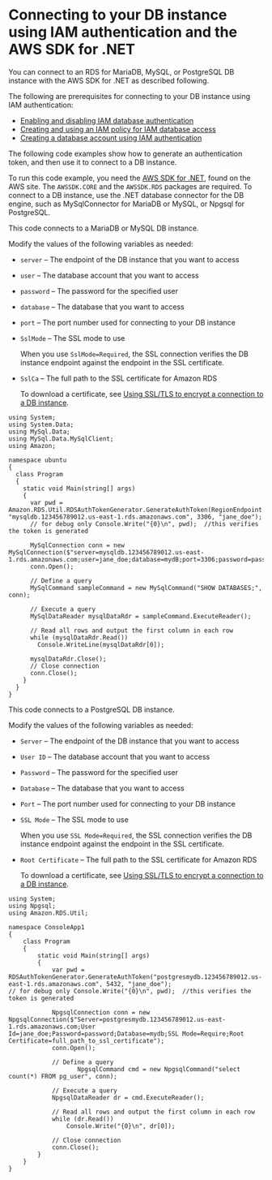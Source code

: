 # Connecting to your DB instance using IAM authentication and the AWS SDK for \.NET<a name="UsingWithRDS.IAMDBAuth.Connecting.NET"></a>

You can connect to an RDS for MariaDB, MySQL, or PostgreSQL DB instance with the AWS SDK for \.NET as described following\.

The following are prerequisites for connecting to your DB instance using IAM authentication:
+ [Enabling and disabling IAM database authentication](UsingWithRDS.IAMDBAuth.Enabling.md)
+ [Creating and using an IAM policy for IAM database access](UsingWithRDS.IAMDBAuth.IAMPolicy.md)
+ [Creating a database account using IAM authentication](UsingWithRDS.IAMDBAuth.DBAccounts.md)

The following code examples show how to generate an authentication token, and then use it to connect to a DB instance\. 

To run this code example, you need the [AWS SDK for \.NET](http://aws.amazon.com/sdk-for-net/), found on the AWS site\. The `AWSSDK.CORE` and the `AWSSDK.RDS` packages are required\. To connect to a DB instance, use the \.NET database connector for the DB engine, such as MySqlConnector for MariaDB or MySQL, or Npgsql for PostgreSQL\.

This code connects to a MariaDB or MySQL DB instance\.

Modify the values of the following variables as needed:
+ `server` – The endpoint of the DB instance that you want to access
+ `user` – The database account that you want to access
+ `password` – The password for the specified user
+ `database` – The database that you want to access
+ `port` – The port number used for connecting to your DB instance
+ `SslMode` – The SSL mode to use

  When you use `SslMode=Required`, the SSL connection verifies the DB instance endpoint against the endpoint in the SSL certificate\.
+ `SslCa` – The full path to the SSL certificate for Amazon RDS

  To download a certificate, see [Using SSL/TLS to encrypt a connection to a DB instance](UsingWithRDS.SSL.md)\.

```
using System;
using System.Data;
using MySql.Data;
using MySql.Data.MySqlClient;
using Amazon;

namespace ubuntu
{
  class Program
  {
    static void Main(string[] args)
    {
      var pwd = Amazon.RDS.Util.RDSAuthTokenGenerator.GenerateAuthToken(RegionEndpoint.USEast1, "mysqldb.123456789012.us-east-1.rds.amazonaws.com", 3306, "jane_doe");
      // for debug only Console.Write("{0}\n", pwd);  //this verifies the token is generated

      MySqlConnection conn = new MySqlConnection($"server=mysqldb.123456789012.us-east-1.rds.amazonaws.com;user=jane_doe;database=mydB;port=3306;password=password;SslMode=Required;SslCa=full_path_to_ssl_certificate");
      conn.Open();

      // Define a query
      MySqlCommand sampleCommand = new MySqlCommand("SHOW DATABASES;", conn);

      // Execute a query
      MySqlDataReader mysqlDataRdr = sampleCommand.ExecuteReader();

      // Read all rows and output the first column in each row
      while (mysqlDataRdr.Read())
        Console.WriteLine(mysqlDataRdr[0]);

      mysqlDataRdr.Close();
      // Close connection
      conn.Close();
    }
  }
}
```

This code connects to a PostgreSQL DB instance\.

Modify the values of the following variables as needed:
+ `Server` – The endpoint of the DB instance that you want to access
+ `User ID` – The database account that you want to access
+ `Password` – The password for the specified user
+ `Database` – The database that you want to access
+ `Port` – The port number used for connecting to your DB instance
+ `SSL Mode` – The SSL mode to use

  When you use `SSL Mode=Required`, the SSL connection verifies the DB instance endpoint against the endpoint in the SSL certificate\.
+ `Root Certificate` – The full path to the SSL certificate for Amazon RDS

  To download a certificate, see [Using SSL/TLS to encrypt a connection to a DB instance](UsingWithRDS.SSL.md)\.

```
using System;
using Npgsql;
using Amazon.RDS.Util;

namespace ConsoleApp1
{
    class Program
    {
        static void Main(string[] args)
        {
            var pwd = RDSAuthTokenGenerator.GenerateAuthToken("postgresmydb.123456789012.us-east-1.rds.amazonaws.com", 5432, "jane_doe");
// for debug only Console.Write("{0}\n", pwd);  //this verifies the token is generated

            NpgsqlConnection conn = new NpgsqlConnection($"Server=postgresmydb.123456789012.us-east-1.rds.amazonaws.com;User Id=jane_doe;Password=password;Database=mydb;SSL Mode=Require;Root Certificate=full_path_to_ssl_certificate");
            conn.Open();

            // Define a query
                   NpgsqlCommand cmd = new NpgsqlCommand("select count(*) FROM pg_user", conn);

            // Execute a query
            NpgsqlDataReader dr = cmd.ExecuteReader();

            // Read all rows and output the first column in each row
            while (dr.Read())
                Console.Write("{0}\n", dr[0]);

            // Close connection
            conn.Close();
        }
    }
}
```

